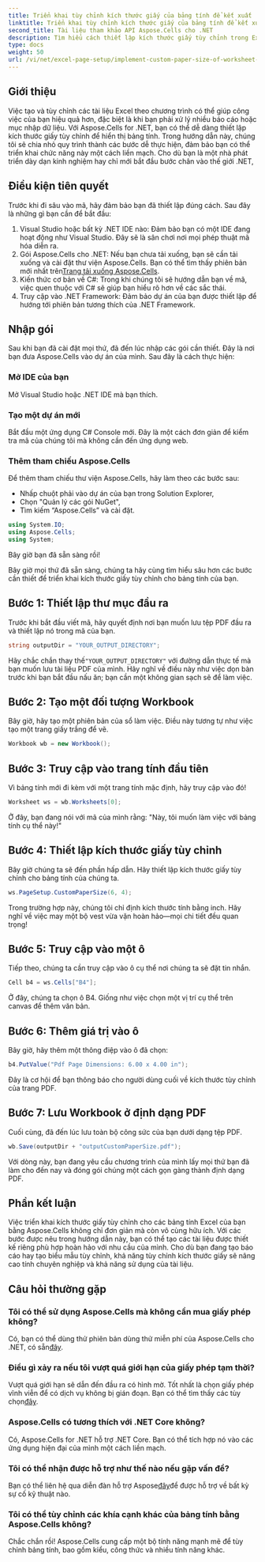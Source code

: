 ```yaml
---
title: Triển khai tùy chỉnh kích thước giấy của bảng tính để kết xuất
linktitle: Triển khai tùy chỉnh kích thước giấy của bảng tính để kết xuất
second_title: Tài liệu tham khảo API Aspose.Cells cho .NET
description: Tìm hiểu cách thiết lập kích thước giấy tùy chỉnh trong Excel bằng Aspose.Cells cho .NET. Hướng dẫn từng bước để hiển thị bảng tính liền mạch.
type: docs
weight: 50
url: /vi/net/excel-page-setup/implement-custom-paper-size-of-worksheet-for-rendering/
---
```

## Giới thiệu

Việc tạo và tùy chỉnh các tài liệu Excel theo chương trình có thể giúp công việc của bạn hiệu quả hơn, đặc biệt là khi bạn phải xử lý nhiều báo cáo hoặc mục nhập dữ liệu. Với Aspose.Cells for .NET, bạn có thể dễ dàng thiết lập kích thước giấy tùy chỉnh để hiển thị bảng tính. Trong hướng dẫn này, chúng tôi sẽ chia nhỏ quy trình thành các bước dễ thực hiện, đảm bảo bạn có thể triển khai chức năng này một cách liền mạch. Cho dù bạn là một nhà phát triển dày dạn kinh nghiệm hay chỉ mới bắt đầu bước chân vào thế giới .NET,

## Điều kiện tiên quyết

Trước khi đi sâu vào mã, hãy đảm bảo bạn đã thiết lập đúng cách. Sau đây là những gì bạn cần để bắt đầu:

1. Visual Studio hoặc bất kỳ .NET IDE nào: Đảm bảo bạn có một IDE đang hoạt động như Visual Studio. Đây sẽ là sân chơi nơi mọi phép thuật mã hóa diễn ra.
2. Gói Aspose.Cells cho .NET: Nếu bạn chưa tải xuống, bạn sẽ cần tải xuống và cài đặt thư viện Aspose.Cells. Bạn có thể tìm thấy phiên bản mới nhất trên[Trang tải xuống Aspose.Cells](https://releases.aspose.com/cells/net/).
3. Kiến thức cơ bản về C#: Trong khi chúng tôi sẽ hướng dẫn bạn về mã, việc quen thuộc với C# sẽ giúp bạn hiểu rõ hơn về các sắc thái.
4. Truy cập vào .NET Framework: Đảm bảo dự án của bạn được thiết lập để hướng tới phiên bản tương thích của .NET Framework.

## Nhập gói

Sau khi bạn đã cài đặt mọi thứ, đã đến lúc nhập các gói cần thiết. Đây là nơi bạn đưa Aspose.Cells vào dự án của mình. Sau đây là cách thực hiện:

### Mở IDE của bạn

Mở Visual Studio hoặc .NET IDE mà bạn thích.

### Tạo một dự án mới

Bắt đầu một ứng dụng C# Console mới. Đây là một cách đơn giản để kiểm tra mã của chúng tôi mà không cần đến ứng dụng web.

### Thêm tham chiếu Aspose.Cells

Để thêm tham chiếu thư viện Aspose.Cells, hãy làm theo các bước sau:
- Nhấp chuột phải vào dự án của bạn trong Solution Explorer,
- Chọn "Quản lý các gói NuGet",
- Tìm kiếm “Aspose.Cells” và cài đặt.

```csharp
using System.IO;
using Aspose.Cells;
using System;
```

Bây giờ bạn đã sẵn sàng rồi!

Bây giờ mọi thứ đã sẵn sàng, chúng ta hãy cùng tìm hiểu sâu hơn các bước cần thiết để triển khai kích thước giấy tùy chỉnh cho bảng tính của bạn. 

## Bước 1: Thiết lập thư mục đầu ra

Trước khi bắt đầu viết mã, hãy quyết định nơi bạn muốn lưu tệp PDF đầu ra và thiết lập nó trong mã của bạn.

```csharp
string outputDir = "YOUR_OUTPUT_DIRECTORY";
```

 Hãy chắc chắn thay thế`"YOUR_OUTPUT_DIRECTORY"` với đường dẫn thực tế mà bạn muốn lưu tài liệu PDF của mình. Hãy nghĩ về điều này như việc dọn bàn trước khi bạn bắt đầu nấu ăn; bạn cần một không gian sạch sẽ để làm việc.

## Bước 2: Tạo một đối tượng Workbook

Bây giờ, hãy tạo một phiên bản của sổ làm việc. Điều này tương tự như việc tạo một trang giấy trắng để vẽ.

```csharp
Workbook wb = new Workbook();
```

## Bước 3: Truy cập vào trang tính đầu tiên

Vì bảng tính mới đi kèm với một trang tính mặc định, hãy truy cập vào đó! 

```csharp
Worksheet ws = wb.Worksheets[0];
```

Ở đây, bạn đang nói với mã của mình rằng: "Này, tôi muốn làm việc với bảng tính cụ thể này!" 

## Bước 4: Thiết lập kích thước giấy tùy chỉnh

Bây giờ chúng ta sẽ đến phần hấp dẫn. Hãy thiết lập kích thước giấy tùy chỉnh cho bảng tính của chúng ta.

```csharp
ws.PageSetup.CustomPaperSize(6, 4);
```

Trong trường hợp này, chúng tôi chỉ định kích thước tính bằng inch. Hãy nghĩ về việc may một bộ vest vừa vặn hoàn hảo—mọi chi tiết đều quan trọng!

## Bước 5: Truy cập vào một ô

Tiếp theo, chúng ta cần truy cập vào ô cụ thể nơi chúng ta sẽ đặt tin nhắn. 

```csharp
Cell b4 = ws.Cells["B4"];
```

Ở đây, chúng ta chọn ô B4. Giống như việc chọn một vị trí cụ thể trên canvas để thêm văn bản.

## Bước 6: Thêm giá trị vào ô

Bây giờ, hãy thêm một thông điệp vào ô đã chọn:

```csharp
b4.PutValue("Pdf Page Dimensions: 6.00 x 4.00 in");
```

Đây là cơ hội để bạn thông báo cho người dùng cuối về kích thước tùy chỉnh của trang PDF.

## Bước 7: Lưu Workbook ở định dạng PDF

Cuối cùng, đã đến lúc lưu toàn bộ công sức của bạn dưới dạng tệp PDF.

```csharp
wb.Save(outputDir + "outputCustomPaperSize.pdf");
```

Với dòng này, bạn đang yêu cầu chương trình của mình lấy mọi thứ bạn đã làm cho đến nay và đóng gói chúng một cách gọn gàng thành định dạng PDF.

## Phần kết luận

Việc triển khai kích thước giấy tùy chỉnh cho các bảng tính Excel của bạn bằng Aspose.Cells không chỉ đơn giản mà còn vô cùng hữu ích. Với các bước được nêu trong hướng dẫn này, bạn có thể tạo các tài liệu được thiết kế riêng phù hợp hoàn hảo với nhu cầu của mình. Cho dù bạn đang tạo báo cáo hay tạo biểu mẫu tùy chỉnh, khả năng tùy chỉnh kích thước giấy sẽ nâng cao tính chuyên nghiệp và khả năng sử dụng của tài liệu. 

## Câu hỏi thường gặp

### Tôi có thể sử dụng Aspose.Cells mà không cần mua giấy phép không?
 Có, bạn có thể dùng thử phiên bản dùng thử miễn phí của Aspose.Cells cho .NET, có sẵn[đây](https://releases.aspose.com/).

### Điều gì xảy ra nếu tôi vượt quá giới hạn của giấy phép tạm thời?
 Vượt quá giới hạn sẽ dẫn đến đầu ra có hình mờ. Tốt nhất là chọn giấy phép vĩnh viễn để có dịch vụ không bị gián đoạn. Bạn có thể tìm thấy các tùy chọn[đây](https://purchase.aspose.com/buy).

### Aspose.Cells có tương thích với .NET Core không?
Có, Aspose.Cells for .NET hỗ trợ .NET Core. Bạn có thể tích hợp nó vào các ứng dụng hiện đại của mình một cách liền mạch.

### Tôi có thể nhận được hỗ trợ như thế nào nếu gặp vấn đề?
 Bạn có thể liên hệ qua diễn đàn hỗ trợ Aspose[đây](https://forum.aspose.com/c/cells/9)để được hỗ trợ về bất kỳ sự cố kỹ thuật nào.

### Tôi có thể tùy chỉnh các khía cạnh khác của bảng tính bằng Aspose.Cells không?
Chắc chắn rồi! Aspose.Cells cung cấp một bộ tính năng mạnh mẽ để tùy chỉnh bảng tính, bao gồm kiểu, công thức và nhiều tính năng khác.